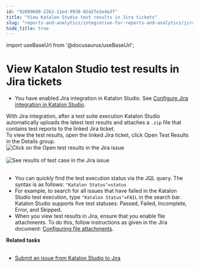 ```yaml
---
id: "92609680-22b2-11ed-9930-0242fe3e4a3f"
title: "View Katalon Studio test results in Jira tickets"
slug: "reports-and-analytics/integration-for-reports-and-analytics/jira-integration/view-katalon-studio-test-results-in-jira-tickets"
hide_title: true
---
```

import useBaseUrl from '@docusaurus/useBaseUrl';


# <a id="task-1453" class="anchor_top_offset"/><a id="ariaid-title1" class="anchor_top_offset"/>View <span xmlns="http://www.w3.org/1999/xhtml" className="ph">Katalon Studio</span>  test results in Jira tickets

<div xmlns="http://www.w3.org/1999/xhtml" className="section prereq p"><ul className="ul"><li className="li"><p className="p">You have enabled Jira integration in <span className="ph">Katalon Studio</span>. See <a className="xref" href="/test-management/integration-for-test-management/jira-integration/configure-jira-integration-in-katalon-studio">Configure Jira integration in <span className="ph">Katalon Studio</span></a>.</p></li></ul></div>
<section xmlns="http://www.w3.org/1999/xhtml" className="section context">With Jira integration,  after a test suite execution <span className="ph">Katalon Studio</span> automatically uploads the latest test results and attaches a <code className="ph codeph">.zip</code> file that contains test reports to the linked Jira ticket.</section> 
<div xmlns="http://www.w3.org/1999/xhtml" className="li step p"><span className="ph cmd">To view the test results, open the linked Jira ticket, click <span className="ph uicontrol">Open Test Results</span> in the <span className="ph uicontrol">Details</span> group.</span><div className="itemgroup stepxmp"><img className="image" src={useBaseUrl("https://github.com/katalon-studio/docs-images/raw/master/katalon-studio/docs/configure-jira-integration/KS-JIRA-Open-test-results-2.png")} alt="Click on the Open test results in the Jira issue" /><br /><br />
  </div></div>
<section xmlns="http://www.w3.org/1999/xhtml" className="section result"> <img className="image" src={useBaseUrl("https://github.com/katalon-studio/docs-images/raw/master/katalon-studio/docs/configure-jira-integration/KS-JIRA-View-results-on-Jira.png")} alt="See results of test case in the Jira issue" /><br /><br />   <div className="p">     <ul className="ul"><li className="li">You can quickly find the test execution status via the JQL query. The syntax is as follows: <code className="ph codeph">"Katalon Status"=status</code></li><li className="li">For example, to search for all issues that have failed in the Katalon Studio test execution, type <code className="ph codeph">"Katalon Status"=FAIL</code> in the search bar. Katalon Studio supports five test statuses: <span className="ph uicontrol">Passed</span>, <span className="ph uicontrol">Failed</span>, <span className="ph uicontrol">Incomplete</span>, <span className="ph uicontrol">Error</span>, and <span className="ph uicontrol">Skipped</span>.</li><li className="li">When you view test results in Jira, ensure that you enable file attachments. To do this, follow instructions as given in the Jira document: <a className="xref j-external-link" href="https://confluence.atlassian.com/adminjiraserver/configuring-file-attachments-938847851.html" target="_blank">Configuring file attachments</a>. </li></ul>   </div> </section> 
<nav xmlns="http://www.w3.org/1999/xhtml" role="navigation" className="related-links"><div className="linklist relinfo reltasks"><strong>Related tasks</strong><br /><br /><ul className="linklist"><li className="linklist"><a className="link" href="/reports-and-analytics/integration-for-reports-and-analytics/jira-integration/submit-an-issue-from-katalon-studio-to-jira">Submit an issue from Katalon Studio to Jira</a></li></ul></div></nav> 
